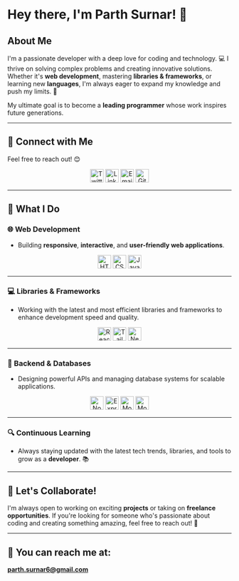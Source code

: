 # Hey there, I'm Parth Surnar! 👋

## About Me
I'm a passionate developer with a deep love for coding and technology. 💻 I thrive on solving complex problems and creating innovative solutions. Whether it's **web development**, mastering **libraries & frameworks**, or learning new **languages**, I'm always eager to expand my knowledge and push my limits. 🚀

My ultimate goal is to become a **leading programmer** whose work inspires future generations.

---

## 🔗 Connect with Me
Feel free to reach out! 😊

<p align="center">
  <a href="https://x.com/SurnarParth"><img src="https://img.shields.io/badge/Twitter-1DA1F2?style=for-the-badge&logo=twitter&logoColor=white" alt="Twitter" height="30"/></a>
  <a href="https://www.linkedin.com/in/parth-surnar-b61762334/"><img src="https://img.shields.io/badge/LinkedIn-0077B5?style=for-the-badge&logo=linkedin&logoColor=white" alt="LinkedIn" height="30"/></a>
  <a href="mailto:parth.surnar6@gmail.com"><img src="https://img.shields.io/badge/Email-D14836?style=for-the-badge&logo=gmail&logoColor=white" alt="Email" height="30"/></a>
  <a href="https://github.com/parth-surnar"><img src="https://img.shields.io/badge/GitHub-181717?style=for-the-badge&logo=github&logoColor=white" alt="GitHub" height="30"/></a>
</p>

---

## 🚀 What I Do

### 🌐 Web Development
- Building **responsive**, **interactive**, and **user-friendly web applications**.

<p align="center">
  <img src="https://img.shields.io/badge/HTML5-E34F26?style=for-the-badge&logo=html5&logoColor=white" alt="HTML5" height="30"/>
  <img src="https://img.shields.io/badge/CSS3-1572B6?style=for-the-badge&logo=css3&logoColor=white" alt="CSS3" height="30"/>
  <img src="https://img.shields.io/badge/JavaScript-F7DF1E?style=for-the-badge&logo=javascript&logoColor=black" alt="JavaScript" height="30"/>
</p>

---

### 💻 Libraries & Frameworks
- Working with the latest and most efficient libraries and frameworks to enhance development speed and quality.

<p align="center">
  <img src="https://img.shields.io/badge/React-61DAFB?style=for-the-badge&logo=react&logoColor=black" alt="React" height="30"/>
  <img src="https://img.shields.io/badge/Tailwind%20CSS-06B6D4?style=for-the-badge&logo=tailwind-css&logoColor=white" alt="Tailwind CSS" height="30"/>
  <img src="https://img.shields.io/badge/Next.js-000000?style=for-the-badge&logo=next.js&logoColor=white" alt="Next.js" height="30"/>
</p>

---

### 🔧 Backend & Databases
- Designing powerful APIs and managing database systems for scalable applications.

<p align="center">
  <img src="https://img.shields.io/badge/Node.js-339933?style=for-the-badge&logo=nodedotjs&logoColor=white" alt="Node.js" height="30"/>
  <img src="https://img.shields.io/badge/Express.js-000000?style=for-the-badge&logo=express&logoColor=white" alt="Express.js" height="30"/>
  <img src="https://img.shields.io/badge/MongoDB-47A248?style=for-the-badge&logo=mongodb&logoColor=white" alt="MongoDB" height="30"/>
  <img src="https://img.shields.io/badge/Mongoose-880000?style=for-the-badge&logo=mongoose&logoColor=white" alt="Mongoose" height="30"/>
</p>

---

### 🔍 Continuous Learning
- Always staying updated with the latest tech trends, libraries, and tools to grow as a **developer**. 📚

---

## 🤝 Let's Collaborate!
I'm always open to working on exciting **projects** or taking on **freelance opportunities**. If you're looking for someone who's passionate about coding and creating something amazing, feel free to reach out! 🌟

---

## 📧 You can reach me at:
**parth.surnar6@gmail.com**
